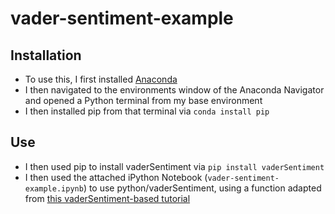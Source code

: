 # vader-sentiment-example

## Installation

- To use this, I first installed [Anaconda](https://www.anaconda.com/)
- I then navigated to the environments window of the Anaconda Navigator and opened a Python terminal from my base environment
- I then installed pip from that terminal via `conda install pip`

## Use

- I then used pip to install vaderSentiment via `pip install vaderSentiment`
- I then used the attached iPython Notebook (`vader-sentiment-example.ipynb`) to use python/vaderSentiment, using a function adapted from [this vaderSentiment-based tutorial](https://towardsdatascience.com/almost-real-time-twitter-sentiment-analysis-with-tweep-vader-f88ed5b93b1c)
